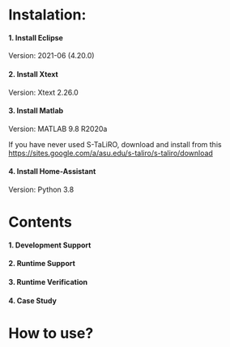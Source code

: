 # Instalation:

#### 1. Install Eclipse 

  Version: 2021-06 (4.20.0)

#### 2. Install Xtext

  Version: Xtext 2.26.0 

#### 3. Install Matlab

  Version: MATLAB 9.8 R2020a

  If you have never used S-TaLiRO, download and install from this https://sites.google.com/a/asu.edu/s-taliro/s-taliro/download

#### 4. Install Home-Assistant

  Version: Python 3.8

# Contents

#### 1. Development Support

#### 2. Runtime Support

#### 3. Runtime Verification

#### 4. Case Study


# How to use?


